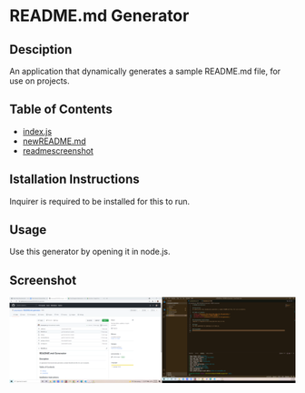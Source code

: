 # README.md Generator

## Desciption
An application that dynamically generates a sample README.md file, for use on projects.

## Table of Contents
- [index.js](Contains-the-javascript-page-for-the-generator.)
- [newREADME.md](Contains-a-sample-README.)
- [readmescreenshot](Contains-a-screenshot-of-the-generator.)

## Istallation Instructions
Inquirer is required to be installed for this to run.

## Usage 
Use this generator by opening it in node.js.

## Screenshot
![Screenshot of Generator](readmescreenshot.png)
